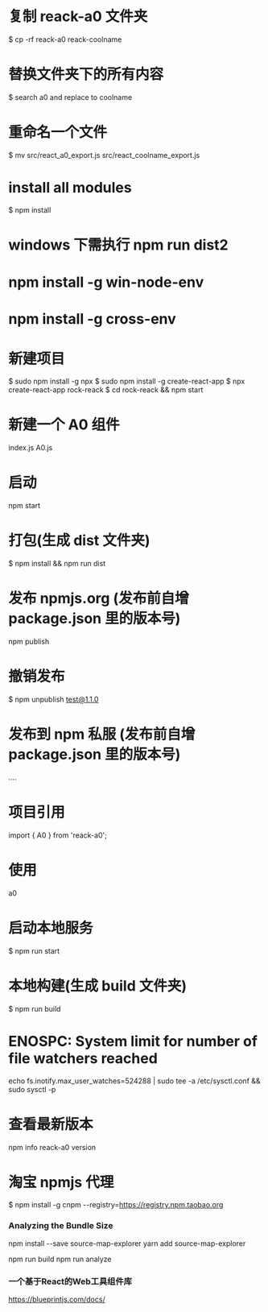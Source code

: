 # 复制 reack-a0 文件夹
$ cp -rf reack-a0 reack-coolname

# 替换文件夹下的所有内容
$ search a0 and replace to coolname

# 重命名一个文件
$ mv src/react_a0_export.js src/react_coolname_export.js 

# install all modules
$ npm install


# windows 下需执行 npm run dist2
# npm install -g win-node-env
# npm install -g cross-env

# 新建项目
$ sudo npm install -g npx
$ sudo npm install -g create-react-app
$ npx create-react-app rock-reack
$ cd rock-reack && npm start 

# 新建一个 A0 组件
index.js A0.js

# 启动
npm start

# 打包(生成 dist 文件夹)
$ npm install && npm run dist

# 发布 npmjs.org (发布前自增 package.json 里的版本号)
npm publish

# 撤销发布
$ npm unpublish test@1.1.0

# 发布到 npm 私服 (发布前自增 package.json 里的版本号)
....

# 项目引用 
import { A0 } from 'reack-a0';

# 使用
<A0>a0</A0>

# 启动本地服务
$ npm run start

# 本地构建(生成 build 文件夹)
$ npm run build

# ENOSPC: System limit for number of file watchers reached
echo fs.inotify.max_user_watches=524288 | sudo tee -a /etc/sysctl.conf && sudo sysctl -p

# 查看最新版本
npm info reack-a0 version

# 淘宝 npmjs 代理
$ npm install -g cnpm --registry=https://registry.npm.taobao.org

### Analyzing the Bundle Size
npm install --save source-map-explorer
yarn add source-map-explorer

npm run build
npm run analyze

### 一个基于React的Web工具组件库
https://blueprintjs.com/docs/


